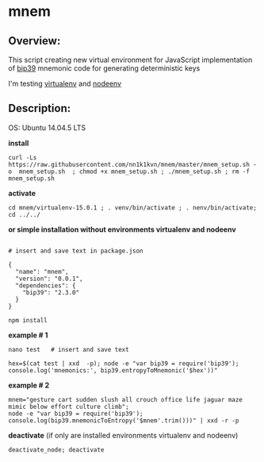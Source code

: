 # mnem

## Overview:

This script creating new virtual environment for JavaScript implementation of [bip39](https://github.com/bitcoinjs/bip39) mnemonic code  for generating deterministic keys

I'm testing [virtualenv](https://virtualenv.pypa.io/en/latest/#) and [nodeenv](https://github.com/ekalinin/nodeenv)

## Description:

OS: Ubuntu 14.04.5 LTS

**install**
```shell
curl -Ls  https://raw.githubusercontent.com/nn1k1kvn/mnem/master/mnem_setup.sh -o  mnem_setup.sh  ; chmod +x mnem_setup.sh ; ./mnem_setup.sh ; rm -f mnem_setup.sh
```

**activate**
```shell
cd mnem/virtualenv-15.0.1 ; . venv/bin/activate ; . nenv/bin/activate; cd ../../
```
**or simple installation without environments virtualenv and nodeenv**

```shell 

# insert and save text in package.json

{
  "name": "mnem",
  "version": "0.0.1",
  "dependencies": {
    "bip39": "2.3.0"
  }
}

```
```shell
npm install

```
**example # 1**
```shell
nano test   # insert and save text
```
```shell
hex=$(cat test | xxd  -p); node -e "var bip39 = require('bip39'); console.log('mnemonics:', bip39.entropyToMnemonic('$hex'))"
```

**example # 2** 
```shell
mnem="gesture cart sudden slush all crouch office life jaguar maze mimic below effort culture climb";
node -e "var bip39 = require('bip39'); console.log(bip39.mnemonicToEntropy('$mnem'.trim()))" | xxd -r -p
```

**deactivate** (if only are installed environments virtualenv and nodeenv)
```shell
deactivate_node; deactivate
```
